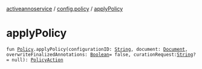 [activeannoservice](../index.md) / [config.policy](index.md) / [applyPolicy](./apply-policy.md)

# applyPolicy

`fun `[`Policy`](-policy/index.md)`.applyPolicy(configurationID: `[`String`](https://kotlinlang.org/api/latest/jvm/stdlib/kotlin/-string/index.html)`, document: `[`Document`](../document/-document/index.md)`, overwriteFinalizedAnnotations: `[`Boolean`](https://kotlinlang.org/api/latest/jvm/stdlib/kotlin/-boolean/index.html)` = false, curationRequest: `[`String`](https://kotlinlang.org/api/latest/jvm/stdlib/kotlin/-string/index.html)`? = null): `[`PolicyAction`](-policy-action/index.md)